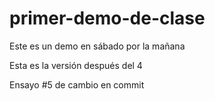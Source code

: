 # primer-demo-de-clase
Este es un demo en sábado por la mañana

Esta es la versión después del 4

Ensayo #5 de cambio en commit
